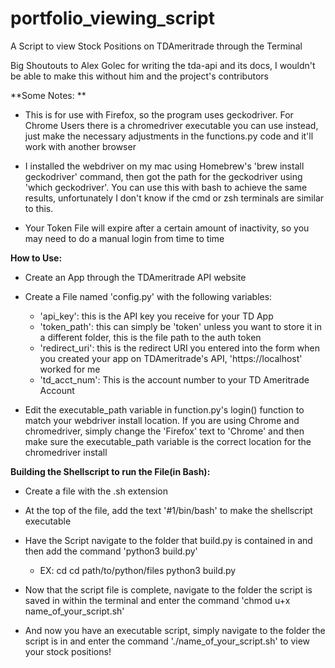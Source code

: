 # portfolio_viewing_script
A Script to view Stock Positions on TDAmeritrade through the Terminal

Big Shoutouts to Alex Golec for writing the tda-api and its docs, I wouldn't be able to make this without him and the project's contributors

**Some Notes: **
- This is for use with Firefox, so the program uses geckodriver. For Chrome Users there is a chromedriver executable you can use instead, just make the necessary adjustments in the functions.py code and it'll work with another browser
	
- I installed the webdriver on my mac using Homebrew's 'brew install geckodriver' command, then got the path for the geckodriver using 'which geckodriver'. You can use this with bash to achieve the same results, unfortunately I don't know if the cmd or zsh terminals are similar to this.
	
- Your Token File will expire after a certain amount of inactivity, so you may need to do a manual login from time to time

**How to Use:**
- Create an App through the TDAmeritrade API website
	
- Create a File named 'config.py' with the following variables:
	- 'api_key': this is the API key you receive for your TD App
	- 'token_path': this can simply be 'token' unless you want to store it in a different folder, this is the file path to the auth token
	- 'redirect_uri': this is the redirect URI you entered into the form when you created your app on TDAmeritrade's API, 'https://localhost' worked for me
	- 'td_acct_num': This is the account number to your TD Ameritrade Account
		
- Edit the executable_path variable in function.py's login() function to match your webdriver install location. If you are using Chrome and chromedriver, simply change the 'Firefox' text to 'Chrome' and then make sure the executable_path variable is the correct location for the chromedriver install
	
**Building the Shellscript to run the File(in Bash):**
- Create a file with the .sh extension
	
- At the top of the file, add the text '#1/bin/bash' to make the shellscript executable
	
- Have the Script navigate to the folder that build.py is contained in and then add the command 'python3 build.py'
	- EX:
		cd
		cd path/to/python/files
		python3 build.py

- Now that the script file is complete, navigate to the folder the script is saved in within the terminal and enter the command 'chmod u+x name_of_your_script.sh'
	
- And now you have an executable script, simply navigate to the folder the script is in and enter the command './name_of_your_script.sh' to view your stock positions!
